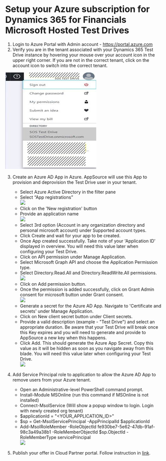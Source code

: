 # Setup your Azure subscription for Dynamics 365 for Financials Microsoft Hosted Test Drives

1.	Login to Azure Portal with Admin account - https://portal.azure.com
2. Verify you are in the tenant associated with your Dynamics 365 Test Drive instance by hovering your mouse over your account icon in the upper right corner. If you are not in the correct tenant, click on the account icon to switch into the correct tenant.
 
![](https://github.com/Azure/AzureTestDrive/blob/master/AzureTestDriveImages/SetupSub4.jpg)

3. 	Create an Azure AD App in Azure. AppSource will use this App to provision and deprovision the Test Drive user in your tenant.
      *    Select Azure Active Directory in the filter pane
      *    Select “App registrations” <br /> ![](https://github.com/Microsoft/AppSource/blob/master/Images/App%20Registration%20home.JPG)
      *    Click on the 'New registration' button
      *    Provide an application name <br /> ![](https://github.com/Microsoft/AppSource/blob/master/Images/App%20Registration.png)
      *    Select 3rd option (Account in any organization directory and personal microsoft account) under Supported account types.
      *    Click Create and wait for your app to be created.
      *    Once App created successfully. Take note of your 'Application ID' displayed in overview. You will need this value later when configuring your Test Drive. 
      *    Click on API permission under Manage Application.
      *    Select Microsoft Graph API and choose the Application Permission type. 
      *    Select Directory.Read.All and Directory.ReadWrite.All permissions. <br /> ![](https://github.com/Microsoft/AppSource/blob/master/Images/Add%20Permission.png)
      *    Click on Add permission button.
      *    Once the permission is added successfully, click on Grant Admin consent for microsoft button under Grant consent. <br /> ![](https://github.com/Microsoft/AppSource/blob/master/Images/Grant%20Permission.png)
      *    Generate a secret for the Azure AD App. Navigate to 'Certificate and secrets' under Manage Application. 
      *    Click on New client secret button under Client secrets.
      *    Provide a valid description (example - "Test Drive") and select an appropriate duration. Be aware that your Test Drive will break once this Key expires and you will need to generate and provide to AppSource a new key when this happens. 
      *    Click Add. This should generate the Azure App Secret. Copy this value as it will be hidden as soon as you navigate away from this blade. You will need this value later when configuring your Test Drive. <br /> ![](https://github.com/Microsoft/AppSource/blob/master/Images/Add%20Secret%20Key.png)

4. Add Service Principal role to application to allow the Azure AD App to remove users from your Azure tenant. 
    * Open an Administrative-level PowerShell command prompt.
    * Install-Module MSOnline  (run this command if MSOnline is not installed)
    * Connect-MsolService (Will show a popup window to login. Login with newly created org tenant)
    * $applicationId = "<YOUR_APPLICATION_ID>"
    * $sp = Get-MsolServicePrincipal -AppPrincipalId $applicationId
    * Add-MsolRoleMember -RoleObjectId fe930be7-5e62-47db-91af-98c3a49a38b1 -RoleMemberObjectId $sp.ObjectId -RoleMemberType servicePrincipal <br /> ![](https://github.com/Microsoft/AppSource/blob/patch-1/Images/Connect_MsolService.PNG)
 
 5. Publish your offer in Cloud Partner portal. Follow instruction in [link](https://github.com/Microsoft/AppSource/blob/patch-1/Microsoft%20Hosted%20Test%20Drive/Configure_TestDrive_CloudPartner_Portal.md). 
